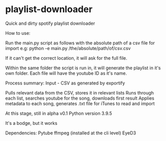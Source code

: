 # playlist-downloader
Quick and dirty spotify playlist downloader

How to use:

Run the main.py script as follows with the absolute path of a csv file for import
e.g:
python -e main.py /the/absolute/path/of/csv.csv

If it can't get the correct location, it will ask for the full file.

Within the same folder the script is run in, it will generate the playlist in it's own folder.
Each file will have the youtube ID as it's name.


Process summary:
Input - CSV as generated by exportify

Pulls relevant data from the CSV, stores it in relevant lists
Runs through each list, searches youtube for the song, downloads first result
Applies metadata to each song, generates .txt file for iTunes to read and import

At this stage, still in alpha v0.1
Python version 3.9.5

It's a bodge, but it works

Dependencies:
Pytube
ffmpeg (installed at the cli level)
EyeD3